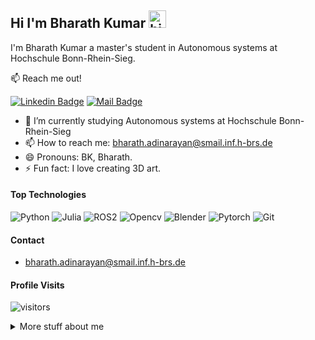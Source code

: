 ## Hi I'm Bharath Kumar <img src="https://user-images.githubusercontent.com/1303154/88677602-1635ba80-d120-11ea-84d8-d263ba5fc3c0.gif" width="28px" alt="hi">

I'm Bharath Kumar a master's student in Autonomous systems at Hochschule Bonn-Rhein-Sieg.

📫  Reach me out!

[![Linkedin Badge](https://img.shields.io/badge/-bharathkumar96-0e76a8?style=flat&labelColor=0e76a8&logo=linkedin&logoColor=white)](https://www.linkedin.com/in/bharathkumar96/) [![Mail Badge](https://img.shields.io/badge/-BharathKumar-c0392b?style=flat&labelColor=c0392b&logo=gmail&logoColor=white)](mailto:bharath.adianarayan@smail.inf.h-brs.de)

<!-- TODO: Add last video link -->

- 🔭 I’m currently studying Autonomous systems at Hochschule Bonn-Rhein-Sieg
- 📫 How to reach me: bharath.adinarayan@smail.inf.h-brs.de
- 😄 Pronouns: BK, Bharath.
- ⚡ Fun fact: I love creating 3D art.

#### Top Technologies

<!-- TODO: Make technologies links takes you to repositories -->

![Python](https://img.shields.io/badge/-Python-black?style=flat-square&logo=Python)
![Julia](https://img.shields.io/badge/-Julia-black?style=flat-square&logo=Julia)
![ROS2](https://img.shields.io/badge/-ROS2-black?style=flat-square&logo=ROS)
![Opencv](https://img.shields.io/badge/-Opencv-black?style=flat-square&logo=Opencv)
![Blender](https://img.shields.io/badge/-Blender-black?style=flat-square&logo=Blender)
![Pytorch](https://img.shields.io/badge/-Pytorch-black?style=flat-square&logo=Pytorch)
![Git](https://img.shields.io/badge/-Git-black?style=flat-square&logo=Git)


#### Contact
- bharath.adinarayan@smail.inf.h-brs.de


#### Profile Visits 

![visitors](https://visitor-badge.glitch.me/badge?page_id=Barath19.Barath19)

<details>
<summary>
  More stuff about me
</summary>

<br >

I love working on robotics projects mainly working on reinforcement learning and imitation learning and I am also interested in learning reward functions from policy🙃 !

#### Github Stats

[![Bharath's GitHub stats](https://github-readme-stats.vercel.app/api?username=Barath19&theme=tokyonight)](https://github.com/anuraghazra/github-readme-stats)
